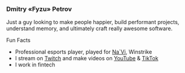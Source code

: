 ### Dmitry «Fyzu» Petrov

Just a guy looking to make people happier, build performant projects, understand memory, and ultimately craft really awesome software.

Fun Facts
- Professional esports player, played for [Na`Vi](https://navi.gg/en/publications/4865-navi-apex-legends-roster-is-complete), Winstrike
- I stream on [Twitch](https://www.twitch.tv/thefyzu) and make videos on [YouTube](https://www.youtube.com/TheFyzu?sub_confirmation=1) & [TikTok](https://www.tiktok.com/@theFyzu)
- I work in fintech
